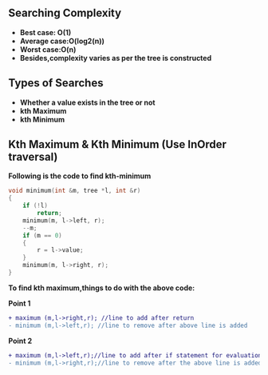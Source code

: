 ## Searching Complexity	
+ **Best case: O(1)** 
+ **Average case:O(log2(n))** 
+ **Worst case:O(n)** 
+ **Besides,complexity varies as per the tree is constructed** 

## Types of Searches
+ **Whether a value exists in the tree or not**
+ **kth Maximum**
+ **kth Minimum**


## Kth Maximum & Kth Minimum (Use InOrder traversal)

**Following is the code to find kth-minimum** 

```cpp
void minimum(int &m, tree *l, int &r)
{
    if (!l)
        return;
    minimum(m, l->left, r);
    --m;
    if (m == 0)
    {
        r = l->value;
    }
    minimum(m, l->right, r);
}
```
**To find kth maximum,things to do with the above code:**  

**Point 1** 

```diff
+ maximum (m,l->right,r); //line to add after return
- minimum (m,l->left,r); //line to remove after above line is added
```

**Point 2**
```diff
+ maximum (m,l->left,r);//line to add after if statement for evaluation of m's value
- minimum (m,l->right,r);//line to remove after the above line is added
```
